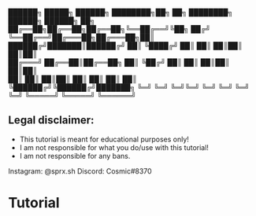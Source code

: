 
  ██████╗  █████╗ ██████╗ ████████╗██╗   ██╗    ████████╗ ██████╗  ██████╗ ██╗     
  ██╔══██╗██╔══██╗██╔══██╗╚══██╔══╝╚██╗ ██╔╝    ╚══██╔══╝██╔═══██╗██╔═══██╗██║     
  ██████╔╝███████║██████╔╝   ██║    ╚████╔╝        ██║   ██║   ██║██║   ██║██║     
  ██╔═══╝ ██╔══██║██╔══██╗   ██║     ╚██╔╝         ██║   ██║   ██║██║   ██║██║     
  ██║     ██║  ██║██║  ██║   ██║      ██║          ██║   ╚██████╔╝╚██████╔╝███████╗
  ╚═╝     ╚═╝  ╚═╝╚═╝  ╚═╝   ╚═╝      ╚═╝          ╚═╝    ╚═════╝  ╚═════╝ ╚══════╝
                                                                                 


## Legal disclaimer:
 - This tutorial is meant for educational purposes only!
 - I am not responsible for what you do/use with this tutorial!
 - I am not responsible for any bans.

Instagram: @sprx.sh
Discord: Cosmic#8370

# Tutorial
```

```

